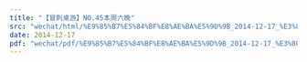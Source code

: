```yaml
---
title: "【冒刺桌游】NO.45本周六晚"
src: "wechat/html/%E9%85%B7%E5%84%BF%E8%AE%BA%E5%9D%9B_2014-12-17_%E3%80%90%E5%86%92%E5%88%BA%E6%A1%8C%E6%B8%B8%E3%80%91NO.45%E6%9C%AC%E5%91%A8%E5%85%AD%E6%99%9A.html"
date: 2014-12-17
pdf: "wechat/pdf/%E9%85%B7%E5%84%BF%E8%AE%BA%E5%9D%9B_2014-12-17_%E3%80%90%E5%86%92%E5%88%BA%E6%A1%8C%E6%B8%B8%E3%80%91NO.45%E6%9C%AC%E5%91%A8%E5%85%AD%E6%99%9A.pdf"
---
```

